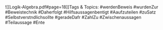 
![[Logik-Algebra.pdf#page=18]]Tags & Topics:
   #werdenBeweis
   #wurdenZur
   #Beweistechnik
   #Daherfolgt
   #Hilfsaussagenbentigt
   #Aaufzuteilen
   #zuSatz
   #Selbstverstndlichsollte
   #geradeDafr
   #ZahlZu
   #Zwischenaussagen
   #Teilaussage
   #Ente